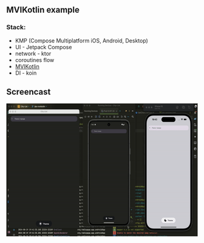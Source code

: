 ## MVIKotlin example

### Stack:
- KMP (Compose Multiplatform iOS, Android, Desktop)
- UI - Jetpack Compose
- network - ktor
- coroutines flow
- [MVIKotlin](https://github.com/arkivanov/MVIKotlin)
- DI - koin

## Screencast
<img src="./demo/demo.gif" width="600" height="350"> 